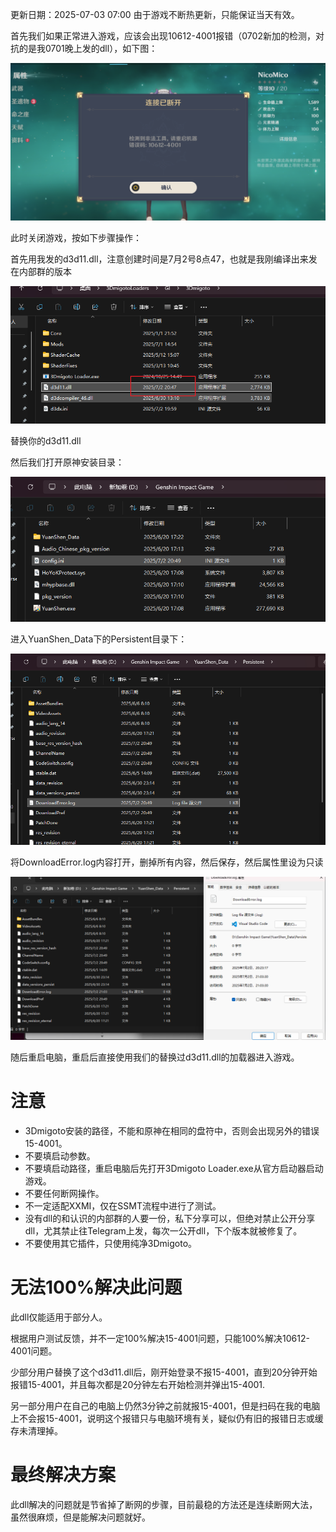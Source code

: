 更新日期：2025-07-03 07:00 由于游戏不断热更新，只能保证当天有效。

首先我们如果正常进入游戏，应该会出现10612-4001报错（0702新加的检测，对抗的是我0701晚上发的dll），如下图：

![alt text](image.png)

此时关闭游戏，按如下步骤操作：

首先用我发的d3d11.dll，注意创建时间是7月2号8点47，也就是我刚编译出来发在内部群的版本

![alt text](image-4.png)

替换你的d3d11.dll

然后我们打开原神安装目录：

![alt text](image-1.png)

进入YuanShen_Data下的Persistent目录下：

![alt text](image-2.png)

将DownloadError.log内容打开，删掉所有内容，然后保存，然后属性里设为只读

![alt text](image-3.png)

随后重启电脑，重启后直接使用我们的替换过d3d11.dll的加载器进入游戏。

# 注意
- 3Dmigoto安装的路径，不能和原神在相同的盘符中，否则会出现另外的错误15-4001。
- 不要填启动参数。
- 不要填启动路径，重启电脑后先打开3Dmigoto Loader.exe从官方启动器启动游戏。
- 不要任何断网操作。
- 不一定适配XXMI，仅在SSMT流程中进行了测试。
- 没有dll的和认识的内部群的人要一份，私下分享可以，但绝对禁止公开分享dll，尤其禁止往Telegram上发，每次一公开dll，下个版本就被修复了。
- 不要使用其它插件，只使用纯净3Dmigoto。

# 无法100%解决此问题

此dll仅能适用于部分人。

根据用户测试反馈，并不一定100%解决15-4001问题，只能100%解决10612-4001问题。

少部分用户替换了这个d3d11.dll后，刚开始登录不报15-4001，直到20分钟开始报错15-4001，并且每次都是20分钟左右开始检测并弹出15-4001.

另一部分用户在自己的电脑上仍然3分钟之前就报15-4001，但是扫码在我的电脑上不会报15-4001，说明这个报错只与电脑环境有关，疑似仍有旧的报错日志或缓存未清理掉。

# 最终解决方案

此dll解决的问题就是节省掉了断网的步骤，目前最稳的方法还是连续断网大法，虽然很麻烦，但是能解决问题就好。
